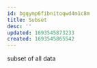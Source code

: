 ```yaml
---
id: bgqymp6fibnitoqwd4m1c8m
title: Subset
desc: ''
updated: 1693545873233
created: 1693545865542
---
```

subset of all data
